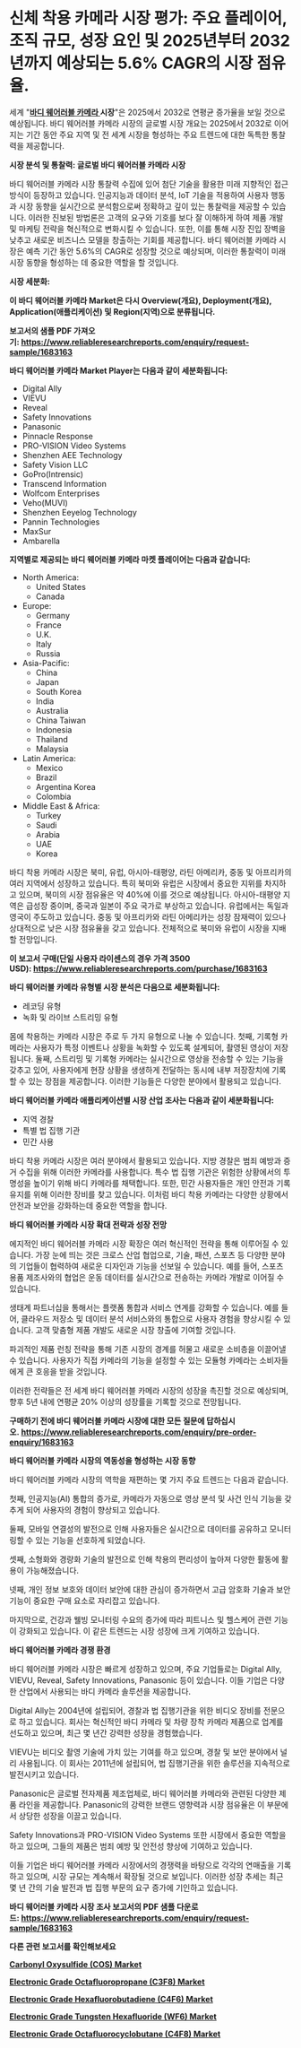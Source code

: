 <p><h1>신체 착용 카메라 시장 평가: 주요 플레이어, 조직 규모, 성장 요인 및 2025년부터 2032년까지 예상되는 5.6% CAGR의 시장 점유율.</h1></p><p>세계 "<strong><a href="https://www.reliableresearchreports.com/body-wearable-camera-r1683163?utm_campaign=106&utm_medium=8&utm_source=Github&utm_content=ia&utm_term=03042025&utm_id=body-wearable-camera">바디 웨어러블 카메라&nbsp;</a></strong><strong>시장</strong>"은 2025에서 2032로 연평균 증가율을 보일 것으로 예상됩니다. 바디 웨어러블 카메라 시장의 글로벌 시장 개요는 2025에서 2032로 이어지는 기간 동안 주요 지역 및 전 세계 시장을 형성하는 주요 트렌드에 대한 독특한 통찰력을 제공합니다.</p>
<p><strong>시장 분석 및 통찰력: 글로벌 바디 웨어러블 카메라 시장</strong></p>
<p><p>바디 웨어러블 카메라 시장 통찰력 수집에 있어 첨단 기술을 활용한 미래 지향적인 접근 방식이 등장하고 있습니다. 인공지능과 데이터 분석, IoT 기술을 적용하여 사용자 행동과 시장 동향을 실시간으로 분석함으로써 정확하고 깊이 있는 통찰력을 제공할 수 있습니다. 이러한 진보된 방법론은 고객의 요구와 기호를 보다 잘 이해하게 하여 제품 개발 및 마케팅 전략을 혁신적으로 변화시킬 수 있습니다. 또한, 이를 통해 시장 진입 장벽을 낮추고 새로운 비즈니스 모델을 창출하는 기회를 제공합니다. 바디 웨어러블 카메라 시장은 예측 기간 동안 5.6%의 CAGR로 성장할 것으로 예상되며, 이러한 통찰력이 미래 시장 동향을 형성하는 데 중요한 역할을 할 것입니다.</p><a href="%7CAUTHORITHY_DOMAIN_URL%7C?utm_campaign=106&utm_medium=8&utm_source=Github&utm_content=ia&utm_term=03042025&utm_id=body-wearable-camera"></a></p>
<p><strong>시장 세분화:</strong></p>
<p><strong>이 바디 웨어러블 카메라 Market은 다시 Overview(개요), Deployment(개요), Application(애플리케이션) 및 Region(지역)으로 분류됩니다.</strong></p>
<p><strong>보고서의 샘플 PDF 가져오기:&nbsp;<a href="https://www.reliableresearchreports.com/enquiry/request-sample/1683163?utm_campaign=106&utm_medium=8&utm_source=Github&utm_content=ia&utm_term=03042025&utm_id=body-wearable-camera">https://www.reliableresearchreports.com/enquiry/request-sample/1683163</a></strong><strong></strong></p>
<p><strong>바디 웨어러블 카메라 Market Player는 다음과 같이 세분화됩니다:</strong></p>
<p><ul><li>Digital Ally</li><li>VIEVU</li><li>Reveal</li><li>Safety Innovations</li><li>Panasonic</li><li>Pinnacle Response</li><li>PRO-VISION Video Systems</li><li>Shenzhen AEE Technology</li><li>Safety Vision LLC</li><li>GoPro(Intrensic)</li><li>Transcend Information</li><li>Wolfcom Enterprises</li><li>Veho(MUVI)</li><li>Shenzhen Eeyelog Technology</li><li>Pannin Technologies</li><li>MaxSur</li><li>Ambarella</li></ul></p>
<p><strong>지역별로 제공되는 바디 웨어러블 카메라 마켓 플레이어는 다음과 같습니다:</strong></p>
<p><ul>
    <li>
        North America:
        <ul>
            <li>United States</li>
            <li>Canada</li>
        </ul>
    </li>
    <li>
        Europe:
        <ul>
            <li>Germany</li>
            <li>France</li>
            <li>U.K.</li>
            <li>Italy</li>
            <li>Russia</li>
        </ul>
    </li>
    <li>
        Asia-Pacific:
        <ul>
            <li>China</li>
            <li>Japan</li>
            <li>South Korea</li>
            <li>India</li>
            <li>Australia</li>
            <li>China Taiwan</li>
            <li>Indonesia</li>
            <li>Thailand</li>
            <li>Malaysia</li>
        </ul>
    </li>
    <li>
        Latin America:
        <ul>
            <li>Mexico</li>
            <li>Brazil</li>
            <li>Argentina Korea</li>
            <li>Colombia</li>
        </ul>
    </li>
    <li>
        Middle East & Africa:
        <ul>
            <li>Turkey</li>
            <li>Saudi</li>
            <li>Arabia</li>
            <li>UAE</li>
            <li>Korea</li>
        </ul>
    </li>
    </ul></p>
<p><p>바디 착용 카메라 시장은 북미, 유럽, 아시아-태평양, 라틴 아메리카, 중동 및 아프리카의 여러 지역에서 성장하고 있습니다. 특히 북미와 유럽은 시장에서 중요한 지위를 차지하고 있으며, 북미의 시장 점유율은 약 40%에 이를 것으로 예상됩니다. 아시아-태평양 지역은 급성장 중이며, 중국과 일본이 주요 국가로 부상하고 있습니다. 유럽에서는 독일과 영국이 주도하고 있습니다. 중동 및 아프리카와 라틴 아메리카는 성장 잠재력이 있으나 상대적으로 낮은 시장 점유율을 갖고 있습니다. 전체적으로 북미와 유럽이 시장을 지배할 전망입니다.</p></p>
<p><strong>이 보고서 구매(단일 사용자 라이센스의 경우 가격 3500 USD):&nbsp;<a href="https://www.reliableresearchreports.com/purchase/1683163?utm_campaign=106&utm_medium=8&utm_source=Github&utm_content=ia&utm_term=03042025&utm_id=body-wearable-camera">https://www.reliableresearchreports.com/purchase/1683163</a></strong></p>
<p><strong>바디 웨어러블 카메라 유형별 시장 분석은 다음으로 세분화됩니다:</strong></p>
<p><ul><li>레코딩 유형</li><li>녹화 및 라이브 스트리밍 유형</li></ul></p>
<p><p>몸에 착용하는 카메라 시장은 주로 두 가지 유형으로 나눌 수 있습니다. 첫째, 기록형 카메라는 사용자가 특정 이벤트나 상황을 녹화할 수 있도록 설계되어, 촬영된 영상이 저장됩니다. 둘째, 스트리밍 및 기록형 카메라는 실시간으로 영상을 전송할 수 있는 기능을 갖추고 있어, 사용자에게 현장 상황을 생생하게 전달하는 동시에 내부 저장장치에 기록할 수 있는 장점을 제공합니다. 이러한 기능들은 다양한 분야에서 활용되고 있습니다.</p></p>
<p><strong>바디 웨어러블 카메라 애플리케이션별 시장 산업 조사는 다음과 같이 세분화됩니다:</strong></p>
<p><ul><li>지역 경찰</li><li>특별 법 집행 기관</li><li>민간 사용</li></ul></p>
<p><p>바디 착용 카메라 시장은 여러 분야에서 활용되고 있습니다. 지방 경찰은 범죄 예방과 증거 수집을 위해 이러한 카메라를 사용합니다. 특수 법 집행 기관은 위험한 상황에서의 투명성을 높이기 위해 바디 카메라를 채택합니다. 또한, 민간 사용자들은 개인 안전과 기록 유지를 위해 이러한 장비를 찾고 있습니다. 이처럼 바디 착용 카메라는 다양한 상황에서 안전과 보안을 강화하는데 중요한 역할을 합니다.</p></p>
<p><strong>바디 웨어러블 카메라 시장 확대 전략과 성장 전망</strong></p>
<p><p>에지적인 바디 웨어러블 카메라 시장 확장은 여러 혁신적인 전략을 통해 이루어질 수 있습니다. 가장 눈에 띄는 것은 크로스 산업 협업으로, 기술, 패션, 스포츠 등 다양한 분야의 기업들이 협력하여 새로운 디자인과 기능을 선보일 수 있습니다. 예를 들어, 스포츠 용품 제조사와의 협업은 운동 데이터를 실시간으로 전송하는 카메라 개발로 이어질 수 있습니다.</p><p>생태계 파트너십을 통해서는 플랫폼 통합과 서비스 연계를 강화할 수 있습니다. 예를 들어, 클라우드 저장소 및 데이터 분석 서비스와의 통합으로 사용자 경험을 향상시킬 수 있습니다. 고객 맞춤형 제품 개발도 새로운 시장 창출에 기여할 것입니다.</p><p>파괴적인 제품 런칭 전략을 통해 기존 시장의 경계를 허물고 새로운 소비층을 이끌어낼 수 있습니다. 사용자가 직접 카메라의 기능을 설정할 수 있는 모듈형 카메라는 소비자들에게 큰 호응을 받을 것입니다.</p><p>이러한 전략들은 전 세계 바디 웨어러블 카메라 시장의 성장을 촉진할 것으로 예상되며, 향후 5년 내에 연평균 20% 이상의 성장률을 기록할 것으로 전망됩니다.</p></p>
<p><strong>구매하기 전에 바디 웨어러블 카메라 시장에 대한 모든 질문에 답하십시오.&nbsp;<a href="https://www.reliableresearchreports.com/enquiry/pre-order-enquiry/1683163?utm_campaign=106&utm_medium=8&utm_source=Github&utm_content=ia&utm_term=03042025&utm_id=body-wearable-camera">https://www.reliableresearchreports.com/enquiry/pre-order-enquiry/1683163</a></strong><strong></strong></p>
<p><strong>바디 웨어러블 카메라 시장의 역동성을 형성하는 시장 동향</strong></p>
<p><p>바디 웨어러블 카메라 시장의 역학을 재편하는 몇 가지 주요 트렌드는 다음과 같습니다. </p><p>첫째, 인공지능(AI) 통합의 증가로, 카메라가 자동으로 영상 분석 및 사건 인식 기능을 갖추게 되어 사용자의 경험이 향상되고 있습니다. </p><p>둘째, 모바일 연결성의 발전으로 인해 사용자들은 실시간으로 데이터를 공유하고 모니터링할 수 있는 기능을 선호하게 되었습니다. </p><p>셋째, 소형화와 경량화 기술의 발전으로 인해 착용의 편리성이 높아져 다양한 활동에 활용이 가능해졌습니다. </p><p>넷째, 개인 정보 보호와 데이터 보안에 대한 관심이 증가하면서 고급 암호화 기술과 보안 기능이 중요한 구매 요소로 자리잡고 있습니다. </p><p>마지막으로, 건강과 웰빙 모니터링 수요의 증가에 따라 피트니스 및 헬스케어 관련 기능이 강화되고 있습니다. 이 같은 트렌드는 시장 성장에 크게 기여하고 있습니다.</p></p>
<p><strong>바디 웨어러블 카메라 경쟁 환경</strong></p>
<p><p>바디 웨어러블 카메라 시장은 빠르게 성장하고 있으며, 주요 기업들로는 Digital Ally, VIEVU, Reveal, Safety Innovations, Panasonic 등이 있습니다. 이들 기업은 다양한 산업에서 사용되는 바디 카메라 솔루션을 제공합니다.</p><p>Digital Ally는 2004년에 설립되어, 경찰과 법 집행기관을 위한 비디오 장비를 전문으로 하고 있습니다. 회사는 혁신적인 바디 카메라 및 차량 장착 카메라 제품으로 업계를 선도하고 있으며, 최근 몇 년간 강력한 성장을 경험했습니다.</p><p>VIEVU는 비디오 촬영 기술에 가치 있는 기여를 하고 있으며, 경찰 및 보안 분야에서 널리 사용됩니다. 이 회사는 2011년에 설립되어, 법 집행기관을 위한 솔루션을 지속적으로 발전시키고 있습니다.</p><p>Panasonic은 글로벌 전자제품 제조업체로, 바디 웨어러블 카메라와 관련된 다양한 제품 라인을 제공합니다. Panasonic의 강력한 브랜드 영향력과 시장 점유율은 이 부문에서 상당한 성장을 이끌고 있습니다.</p><p>Safety Innovations과 PRO-VISION Video Systems 또한 시장에서 중요한 역할을 하고 있으며, 그들의 제품은 범죄 예방 및 안전성 향상에 기여하고 있습니다.</p><p>이들 기업은 바디 웨어러블 카메라 시장에서의 경쟁력을 바탕으로 각각의 연매출을 기록하고 있으며, 시장 규모는 계속해서 확장될 것으로 보입니다. 이러한 성장 추세는 최근 몇 년 간의 기술 발전과 법 집행 부문의 요구 증가에 기인하고 있습니다.</p></p>
<p><strong>바디 웨어러블 카메라 시장 조사 보고서의 PDF 샘플 다운로드:&nbsp;<a href="https://www.reliableresearchreports.com/enquiry/request-sample/1683163?utm_campaign=106&utm_medium=8&utm_source=Github&utm_content=ia&utm_term=03042025&utm_id=body-wearable-camera">https://www.reliableresearchreports.com/enquiry/request-sample/1683163</a></strong></p>
<p><strong></strong></p>
<p><strong></strong></p>
<p><strong></strong></p>
<p><strong></strong></p>
<p><strong>다른 관련 보고서를 확인해보세요</strong></p>
<p><strong><p><a href="https://github.com/rvadencho/Market-Research-Report-List-1/blob/main/carbonyl-oxysulfide-cos-market.md?utm_campaign=106&utm_medium=8&utm_source=Github&utm_content=ia&utm_term=03042025&utm_id=body-wearable-camera">Carbonyl Oxysulfide (COS) Market</a></p><p><a href="https://github.com/warshatulang0/Market-Research-Report-List-1/blob/main/electronic-grade-octafluoropropane-c3f8-market.md?utm_campaign=106&utm_medium=8&utm_source=Github&utm_content=ia&utm_term=03042025&utm_id=body-wearable-camera">Electronic Grade Octafluoropropane (C3F8) Market</a></p><p><a href="https://github.com/gripeluigstt/Market-Research-Report-List-1/blob/main/electronic-grade-hexafluorobutadiene-c4f6-market.md?utm_campaign=106&utm_medium=8&utm_source=Github&utm_content=ia&utm_term=03042025&utm_id=body-wearable-camera">Electronic Grade Hexafluorobutadiene (C4F6) Market</a></p><p><a href="https://github.com/muoioconzej8/Market-Research-Report-List-1/blob/main/electronic-grade-tungsten-hexafluoride-wf6-market.md?utm_campaign=106&utm_medium=8&utm_source=Github&utm_content=ia&utm_term=03042025&utm_id=body-wearable-camera">Electronic Grade Tungsten Hexafluoride (WF6) Market</a></p><p><a href="https://github.com/minakibanov/Market-Research-Report-List-1/blob/main/electronic-grade-octafluorocyclobutane-c4f8-market.md?utm_campaign=106&utm_medium=8&utm_source=Github&utm_content=ia&utm_term=03042025&utm_id=body-wearable-camera">Electronic Grade Octafluorocyclobutane (C4F8) Market</a></p></strong></p>
